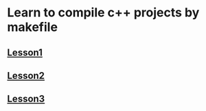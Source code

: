 # Learn to compile c++ projects by makefile
## [Lesson1](Lesson1/README.md)
## [Lesson2](Lesson2/README.md)
## [Lesson3](Lesson3/README.md)